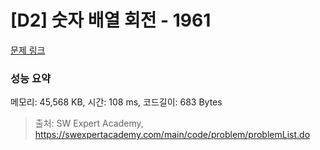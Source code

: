 # [D2] 숫자 배열 회전 - 1961 

[문제 링크](https://swexpertacademy.com/main/code/problem/problemDetail.do?contestProbId=AV5Pq-OKAVYDFAUq) 

### 성능 요약

메모리: 45,568 KB, 시간: 108 ms, 코드길이: 683 Bytes



> 출처: SW Expert Academy, https://swexpertacademy.com/main/code/problem/problemList.do